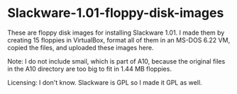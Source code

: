 # Slackware-1.01-floppy-disk-images

These are floppy disk images for installing Slackware 1.01.
I made them by creating 15 floppies in VirtualBox, format all of them in an MS-DOS 6.22 VM, copied the files, and uploaded these images here.

Note: I do not include smail, which is part of A10, because the original files in the A10 directory are too big to fit in 1.44 MB floppies. 

Licensing: I don't know. Slackware is GPL so I made it GPL as well.
